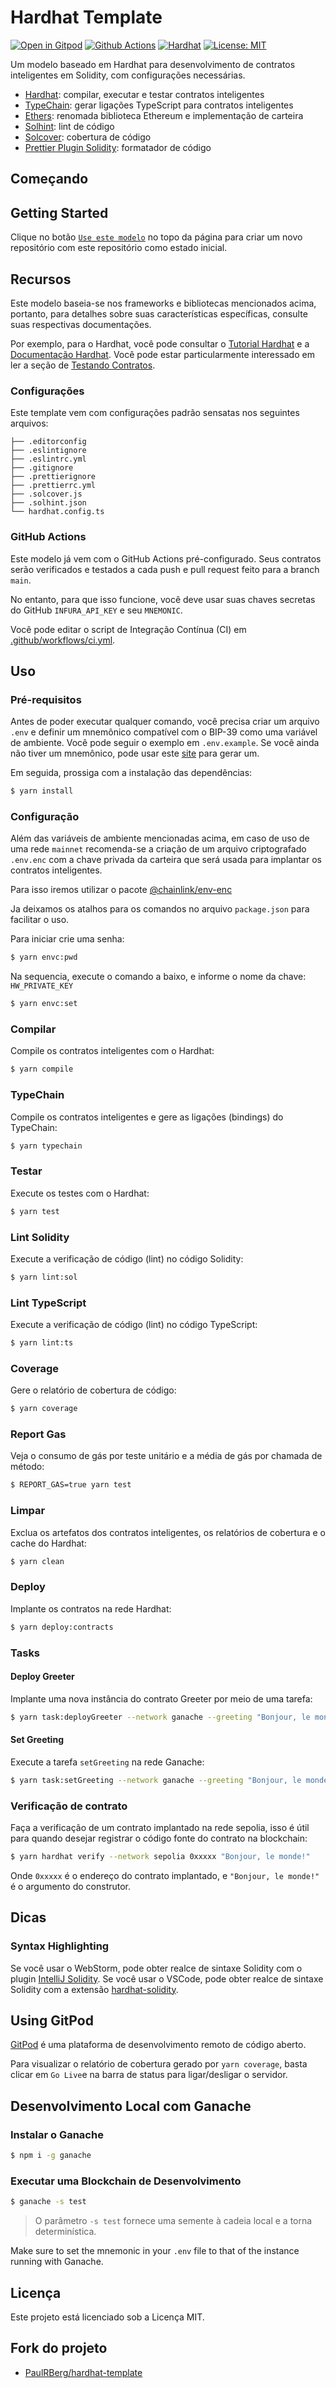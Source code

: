 # Hardhat Template

[![Open in Gitpod][gitpod-badge]][gitpod] [![Github Actions][gha-badge]][gha] [![Hardhat][hardhat-badge]][hardhat]
[![License: MIT][license-badge]][license]

[gitpod]: https://gitpod.io/#https://github.com/valmirphp/hardhat-template
[gitpod-badge]: https://img.shields.io/badge/Gitpod-Open%20in%20Gitpod-FFB45B?logo=gitpod
[gha]: https://github.com/valmirphp/hardhat-template/actions
[gha-badge]: https://github.com/valmirphp/hardhat-template/actions/workflows/ci.yml/badge.svg
[hardhat]: https://hardhat.org/
[hardhat-badge]: https://img.shields.io/badge/Built%20with-Hardhat-FFDB1C.svg
[license]: https://opensource.org/licenses/MIT
[license-badge]: https://img.shields.io/badge/License-MIT-blue.svg

Um modelo baseado em Hardhat para desenvolvimento de contratos inteligentes em Solidity, com configurações necessárias.

- [Hardhat](https://github.com/nomiclabs/hardhat): compilar, executar e testar contratos inteligentes
- [TypeChain](https://github.com/ethereum-ts/TypeChain): gerar ligações TypeScript para contratos inteligentes
- [Ethers](https://github.com/ethers-io/ethers.js/): renomada biblioteca Ethereum e implementação de carteira
- [Solhint](https://github.com/protofire/solhint): lint de código
- [Solcover](https://github.com/sc-forks/solidity-coverage): cobertura de código
- [Prettier Plugin Solidity](https://github.com/prettier-solidity/prettier-plugin-solidity): formatador de código

## Começando

## Getting Started

Clique no botão [`Use este modelo`](https://github.com/valmirphp/hardhat-template/generate) no topo da página para criar
um novo repositório com este repositório como estado inicial.

## Recursos

Este modelo baseia-se nos frameworks e bibliotecas mencionados acima, portanto, para detalhes sobre suas características
específicas, consulte suas respectivas documentações.

Por exemplo, para o Hardhat, você pode consultar o [Tutorial Hardhat](https://hardhat.org/tutorial) e a
[Documentação Hardhat](https://hardhat.org/docs). Você pode estar particularmente interessado em ler a seção de
[Testando Contratos](https://hardhat.org/tutorial/testing-contracts).

### Configurações

Este template vem com configurações padrão sensatas nos seguintes arquivos:

```text
├── .editorconfig
├── .eslintignore
├── .eslintrc.yml
├── .gitignore
├── .prettierignore
├── .prettierrc.yml
├── .solcover.js
├── .solhint.json
└── hardhat.config.ts
```

### GitHub Actions

Este modelo já vem com o GitHub Actions pré-configurado. Seus contratos serão verificados e testados a cada push e pull
request feito para a branch `main`.

No entanto, para que isso funcione, você deve usar suas chaves secretas do GitHub `INFURA_API_KEY` e seu `MNEMONIC`.

Você pode editar o script de Integração Contínua (CI) em [.github/workflows/ci.yml](.github/workflows/ci.yml).

## Uso

### Pré-requisitos

Antes de poder executar qualquer comando, você precisa criar um arquivo `.env` e definir um mnemônico compatível com o
BIP-39 como uma variável de ambiente. Você pode seguir o exemplo em `.env.example`. Se você ainda não tiver um
mnemônico, pode usar este [site](https://iancoleman.io/bip39/) para gerar um.

Em seguida, prossiga com a instalação das dependências:

```sh
$ yarn install
```

### Configuração

Além das variáveis de ambiente mencionadas acima, em caso de uso de uma rede `mainnet` recomenda-se a criação de um
arquivo criptografado `.env.enc` com a chave privada da carteira que será usada para implantar os contratos
inteligentes.

Para isso iremos utilizar o pacote [@chainlink/env-enc](https://www.npmjs.com/package/@chainlink/env-enc)

Ja deixamos os atalhos para os comandos no arquivo `package.json` para facilitar o uso.

Para iniciar crie uma senha:

```sh
$ yarn envc:pwd
```

Na sequencia, execute o comando a baixo, e informe o nome da chave: `HW_PRIVATE_KEY`

```sh
$ yarn envc:set
```

### Compilar

Compile os contratos inteligentes com o Hardhat:

```sh
$ yarn compile
```

### TypeChain

Compile os contratos inteligentes e gere as ligações (bindings) do TypeChain:

```sh
$ yarn typechain
```

### Testar

Execute os testes com o Hardhat:

```sh
$ yarn test
```

### Lint Solidity

Execute a verificação de código (lint) no código Solidity:

```sh
$ yarn lint:sol
```

### Lint TypeScript

Execute a verificação de código (lint) no código TypeScript:

```sh
$ yarn lint:ts
```

### Coverage

Gere o relatório de cobertura de código:

```sh
$ yarn coverage
```

### Report Gas

Veja o consumo de gás por teste unitário e a média de gás por chamada de método:

```sh
$ REPORT_GAS=true yarn test
```

### Limpar

Exclua os artefatos dos contratos inteligentes, os relatórios de cobertura e o cache do Hardhat:

```sh
$ yarn clean
```

### Deploy

Implante os contratos na rede Hardhat:

```sh
$ yarn deploy:contracts
```

### Tasks

#### Deploy Greeter

Implante uma nova instância do contrato Greeter por meio de uma tarefa:

```sh
$ yarn task:deployGreeter --network ganache --greeting "Bonjour, le monde!"
```

#### Set Greeting

Execute a tarefa `setGreeting` na rede Ganache:

```sh
$ yarn task:setGreeting --network ganache --greeting "Bonjour, le monde!" --account 3
```

### Verificação de contrato

Faça a verificação de um contrato implantado na rede sepolia, isso é útil para quando desejar registrar o código fonte
do contrato na blockchain:

```sh
$ yarn hardhat verify --network sepolia 0xxxxx "Bonjour, le monde!"
```

Onde `0xxxxx` é o endereço do contrato implantado, e `"Bonjour, le monde!"` é o argumento do construtor.

## Dicas

### Syntax Highlighting

Se você usar o WebStorm, pode obter realce de sintaxe Solidity com o plugin
[IntelliJ Solidity](https://plugins.jetbrains.com/plugin/9475-solidity). Se você usar o VSCode, pode obter realce de
sintaxe Solidity com a extensão
[hardhat-solidity](https://marketplace.visualstudio.com/items?itemName=NomicFoundation.hardhat-solidity).

## Using GitPod

[GitPod](https://www.gitpod.io/) é uma plataforma de desenvolvimento remoto de código aberto.

Para visualizar o relatório de cobertura gerado por `yarn coverage`, basta clicar em `Go Live`e na barra de status para
ligar/desligar o servidor.

## Desenvolvimento Local com Ganache

### Instalar o Ganache

```sh
$ npm i -g ganache
```

### Executar uma Blockchain de Desenvolvimento

```sh
$ ganache -s test
```

> O parâmetro `-s test` fornece uma semente à cadeia local e a torna determinística.

Make sure to set the mnemonic in your `.env` file to that of the instance running with Ganache.

## Licença

Este projeto está licenciado sob a Licença MIT.

## Fork do projeto

- [PaulRBerg/hardhat-template](https://github.com/PaulRBerg/hardhat-template)
